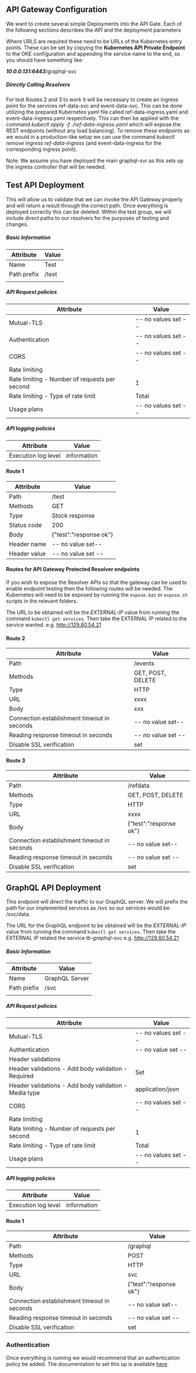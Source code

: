 ## API Gateway Configuration



We want to create several simple Deployments into the API Gate. Each of the following sections describes the API and the deployment parameters

Where URLS are required these need to be URLs of the Kubernetes entry points. These can be set by copying the **Kubernetes API Private Endpoint** to the OKE configuration and appending the service name to the end, so you should have something like:

***10.0.0.131:6443***/graphql-svc



##### Directly Calling Resolvers

For test Routes 2 and 3 to work it will be necessary to create an ingress point for the services ref-data-svc and event-data-svc. This can be done utilizing the prepared Kubernetes yaml file called ref-data-ingress.yaml and event-data-ingress.yaml respectively. This can then be applied with the command *kubectl apply -f ./ref-data-ingress.yaml* which will expose the REST endpoints (without any load balancing). To remove these endpoints as we would in a production-like setup we can use the command *kubectl remove ingress ref-data-ingress* (and event-data-ingress for the corresponding ingress point).

Note: We assume you have deployed the main graphql-svr as this sets up the ingress controller that will be needed.

## Test API Deployment

This will allow us to validate that we can invoke the API Gateway properly and will return a result through the correct path. Once everything is deployed correctly this can be deleted. Within the test group, we will include direct paths to our resolvers for the purposes of testing and changes.

##### Basic Information

| Attribute   | Value |
| ----------- | ----- |
| Name        | Test  |
| Path prefix | /test |
|             |       |

##### API Request policies

| Attribute                                     | Value               |
| --------------------------------------------- | ------------------- |
| Mutual-TLS                                    | -- no values set -- |
| Authentication                                | -- no values set -- |
| CORS                                          | -- no values set -- |
| Rate limiting                                 |                     |
| Rate limiting - Number of requests per second | 1                   |
| Rate limiting - Type of rate limit            | Total               |
| Usage plans                                   | -- no values set -- |

##### API logging policies

| Attribute           | Value       |
| ------------------- | ----------- |
| Execution log level | information |

#### Route 1

| Attribute    | Value                  |
| ------------ | ---------------------- |
| Path         | /test                  |
| Methods      | GET                    |
| Type         | Stock response         |
| Status code  | 200                    |
| Body         | {"test":"response ok"} |
| Header name  | -- no value set--      |
| Header value | -- no value set --     |

#### Routes for API Gateway Protected Resolver endpoints

If you wish to expose the Resolver APIs so that the gateway can be used to enable endpoint testing then the following routes will be needed. The Kubernetes will need to be exposed by running the `expose.bat` or `expose.sh` scripts in the relevant folders.

The URL to be obtained will be the *EXTERNAL-IP* value from running the command `kubectl get services`. Then take the EXTERNAL IP related to the service wanted.  e.g. http://129.80.54.21

#### Route 2

| Attribute                                   | Value              |
| ------------------------------------------- | ------------------ |
| Path                                        | /events            |
| Methods                                     | GET, POST, DELETE  |
| Type                                        | HTTP               |
| URL                                         | xxxx               |
| Body                                        | xxx                |
| Connection establishment timeout in seconds | -- no value set--  |
| Reading response timeout in seconds         | -- no value set -- |
| Disable SSL verification                    | set                |

#### Route 3

| Attribute                                   | Value                  |
| ------------------------------------------- | ---------------------- |
| Path                                        | /refdata               |
| Methods                                     | GET, POST, DELETE      |
| Type                                        | HTTP                   |
| URL                                         | xxxx                   |
| Body                                        | {"test":"response ok"} |
| Connection establishment timeout in seconds | -- no value set--      |
| Reading response timeout in seconds         | -- no value set --     |
| Disable SSL verification                    | set                    |



## GraphQL API Deployment

This endpoint will direct the traffic to our GraphQL server.  We will prefix the path for our implemented services as /svc so our services would be /svc/data.

The URL for the GraphQL endpoint to be obtained will be the *EXTERNAL-IP* value from running the command `kubectl get services`. Then take the EXTERNAL IP related the service *lb-graphql-svc*  e.g. http://129.80.54.21



##### Basic Information

| Attribute   | Value          |
| ----------- | -------------- |
| Name        | GraphQL Server |
| Path prefix | /svc           |
|             |                |

##### API Request policies

| Attribute                                             | Value               |
| ----------------------------------------------------- | ------------------- |
| Mutual-TLS                                            | -- no values set -- |
| Authentication                                        | -- no value set --  |
| Header validations                                    |                     |
| Header validations - Add body validation - Required   | Set                 |
| Header validations - Add body validation - Media type | application/json    |
| CORS                                                  | -- no values set -- |
| Rate limiting                                         |                     |
| Rate limiting - Number of requests per second         | 1                   |
| Rate limiting - Type of rate limit                    | Total               |
| Usage plans                                           | -- no values set -- |

##### API logging policies

| Attribute           | Value       |
| ------------------- | ----------- |
| Execution log level | information |

#### Route 1

| Attribute                                   | Value                  |
| ------------------------------------------- | ---------------------- |
| Path                                        | /graphql               |
| Methods                                     | POST                   |
| Type                                        | HTTP                   |
| URL                                         | svc                    |
| Body                                        | {"test":"response ok"} |
| Connection establishment timeout in seconds | -- no value set--      |
| Reading response timeout in seconds         | -- no value set --     |
| Disable SSL verification                    | set                    |



### Authentication 

Once everything is running we would recommend that an authentication policy be added. The documentation to set this up is available [here](https://docs.oracle.com/en-us/iaas/Content/APIGateway/Tasks/apigatewayaddingauthzauthn.htm).
